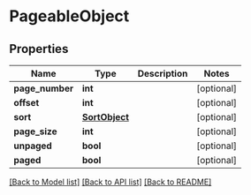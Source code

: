 # PageableObject

## Properties
Name | Type | Description | Notes
------------ | ------------- | ------------- | -------------
**page_number** | **int** |  | [optional] 
**offset** | **int** |  | [optional] 
**sort** | [**SortObject**](SortObject.md) |  | [optional] 
**page_size** | **int** |  | [optional] 
**unpaged** | **bool** |  | [optional] 
**paged** | **bool** |  | [optional] 

[[Back to Model list]](../README.md#documentation-for-models) [[Back to API list]](../README.md#documentation-for-api-endpoints) [[Back to README]](../README.md)

